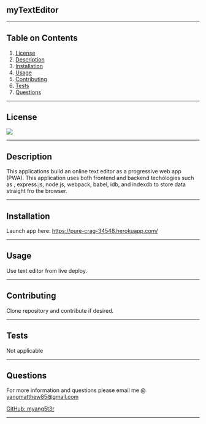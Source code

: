 ## myTextEditor

---

## Table on Contents

1. [License](#License)
2. [Description](#Description)
3. [Installation](#Installation)
4. [Usage](#Usage)
5. [Contributing](#Contributing)
6. [Tests](#Tests)
7. [Questions](#Questions)

---

## License

[![](https://img.shields.io/badge/license-GNU%20GPLv3-blue)](https://choosealicense.com/licenses/gpl-2.0/)

---

## Description

This applications build an online text editor as a progressive web app (PWA). This application uses both frontend and backend techologies such as , express.js, node.js, webpack, babel, idb, and indexdb to store data straight fro the browser.

---

## Installation

Launch app here: https://pure-crag-34548.herokuapp.com/

---

## Usage

Use text editor from live deploy.

---

## Contributing

Clone repository and contribute if desired.

---

## Tests

Not applicable

---

## Questions

For more information and questions please email me @ yangmatthew85@gmail.com

[GitHub: myang5t3r](https://github.com/myang5t3r)

---
